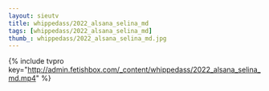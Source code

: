 ```yaml
--- 
layout: sieutv
title: whippedass/2022_alsana_selina_md
tags: [whippedass/2022_alsana_selina_md]
thumb_: whippedass/2022_alsana_selina_md.jpg
---
```

{% include tvpro key="http://admin.fetishbox.com/_content/whippedass/2022_alsana_selina_md.mp4" %} 
